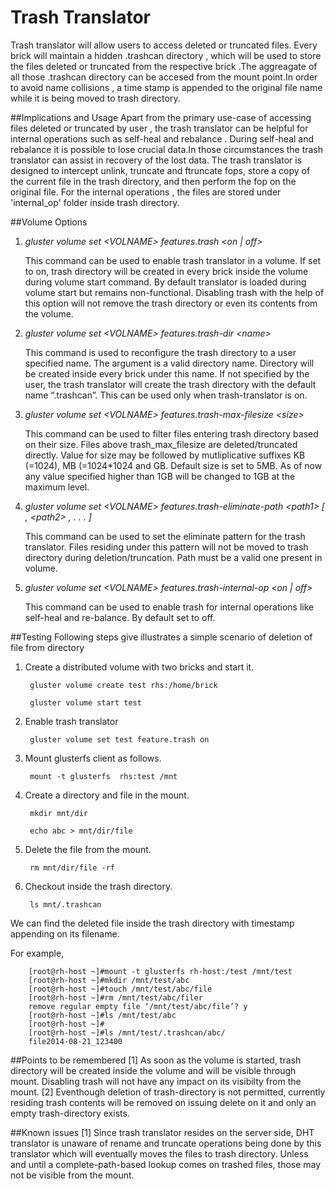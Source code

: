 Trash Translator
=================

Trash translator will allow users to access deleted or truncated files. Every brick will maintain a hidden .trashcan directory , which will be used to store the files deleted or truncated from the respective brick .The aggreagate of all those .trashcan directory can be accesed from the mount point.In order to avoid name collisions , a time stamp is appended to the original file name while it is being moved to trash directory.

##Implications and Usage
Apart from the primary use-case of accessing files deleted or truncated by user , the trash translator can be helpful for internal operations such as self-heal and rebalance . During self-heal and rebalance it is possible to lose crucial data.In those circumstances the trash translator can assist in recovery of the lost data. The trash translator is designed to intercept unlink, truncate and ftruncate fops, store a copy of the current file in the trash directory, and then perform the fop on the original file. For the internal operations , the files are stored under 'internal_op' folder inside trash directory.

##Volume Options
1. *gluster volume set &lt;VOLNAME> features.trash &lt;on | off>*

    This command can be used to enable trash translator in a volume. If set to on, trash directory will be created in every brick inside the volume during volume start command. By default translator is loaded during volume start but remains non-functional. Disabling trash with the help of this option will not remove the trash directory or even its contents from the volume.

2. *gluster volume set &lt;VOLNAME> features.trash-dir &lt;name>*

    This command is used to reconfigure the trash directory to a user specified name. The argument is a valid directory name. Directory will be created inside every brick under this name. If not specified by the user, the trash translator will create the trash directory with the default name “.trashcan”. This can be used only when trash-translator is on.

3. *gluster volume set &lt;VOLNAME> features.trash-max-filesize &lt;size>*

    This command can be used to filter files entering trash directory based on their size. Files above trash_max_filesize are deleted/truncated directly. Value for size may be followed by mutliplicative suffixes KB (=1024), MB (=1024*1024 and GB. Default size is set to 5MB. As of now any value specified higher than 1GB will be changed to 1GB at the maximum level.

4. *gluster volume set &lt;VOLNAME> features.trash-eliminate-path &lt;path1> [ , &lt;path2> , . . . ]*

    This command can be used to set the eliminate pattern for the trash translator. Files residing under this pattern will not be moved to trash directory during deletion/truncation. Path must be a valid one present in volume.

5. *gluster volume set &lt;VOLNAME> features.trash-internal-op &lt;on | off>*

    This command can be used to enable trash for internal operations like self-heal and re-balance. By default set to off.

##Testing
Following steps give illustrates a simple scenario of deletion of file from directory

1. Create a distributed volume with two bricks and start it.

        gluster volume create test rhs:/home/brick

        gluster volume start test

2. Enable trash translator

        gluster volume set test feature.trash on

3. Mount glusterfs client  as follows.

        mount -t glusterfs  rhs:test /mnt

4. Create a directory and file in the mount.

        mkdir mnt/dir

        echo abc > mnt/dir/file

5. Delete the file from the mount.

        rm mnt/dir/file -rf

6. Checkout inside the trash directory.

        ls mnt/.trashcan

We can find the deleted file inside the trash directory with timestamp appending on its filename.

For example,

        [root@rh-host ~]#mount -t glusterfs rh-host:/test /mnt/test
        [root@rh-host ~]#mkdir /mnt/test/abc
        [root@rh-host ~]#touch /mnt/test/abc/file
        [root@rh-host ~]#rm /mnt/test/abc/filer
        remove regular empty file ‘/mnt/test/abc/file’? y
        [root@rh-host ~]#ls /mnt/test/abc
        [root@rh-host ~]#
        [root@rh-host ~]#ls /mnt/test/.trashcan/abc/
        file2014-08-21_123400

##Points to be remembered
[1] As soon as the volume is started, trash directory will be created inside the volume and will be visible through mount. Disabling trash will not have any impact on its visibilty from the mount.
[2] Eventhough deletion of trash-directory is not permitted, currently residing trash contents will be removed on issuing delete on it and only an empty trash-directory exists.

##Known issues
[1] Since trash translator resides on the server side, DHT translator is unaware of rename and truncate operations being done by this translator which will eventually moves the files to trash directory. Unless and until a complete-path-based lookup comes on trashed files, those may not be visible from the mount.
